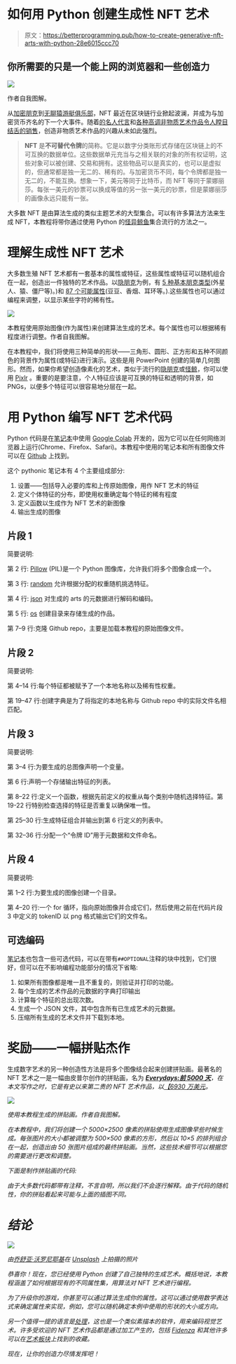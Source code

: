 # 如何用 Python 创建生成性 NFT 艺术

> 原文：<https://betterprogramming.pub/how-to-create-generative-nft-arts-with-python-28e6015ccc70>

## 你所需要的只是一个能上网的浏览器和一些创造力

![](img/c904465f6fc63a472f808b815de21a63.png)

作者自我图解。

从[加密朋克](https://opensea.io/collection/cryptopunks)到[无聊猿游艇俱乐部](https://opensea.io/collection/boredapeyachtclub)，NFT 最近在区块链行业掀起波澜，并成为与加密货币齐名的下一个大事件。随着[的名人代言](https://www.lifestyleasia.com/hk/culture/the-arts/celebrity-nfts-cryptocurrency-metaverse/)和[各种高调非物质艺术作品令人瞠目结舌的销售](https://influencermarketinghub.com/most-expensive-nfts/)，创造非物质艺术作品的兴趣从未如此强烈。

> **NFT** 是**不可替代令牌**的简称。它是以数字分类账形式存储在区块链上的不可互换的数据单位。这些数据单元充当与之相关联的对象的所有权证明，这些对象可以被创建、交易和拥有。这些物品可以是真实的，也可以是虚拟的，但通常都是独一无二的、稀有的。与加密货币不同，每个令牌都是独一无二的，不能互换。想象一下，美元等同于比特币，而 NFT 等同于蒙娜丽莎。每张一美元的钞票可以换成等值的另一张一美元的钞票，但是蒙娜丽莎的画像永远只能有一张。

大多数 NFT 是由算法生成的类似主题艺术的大型集合。可以有许多算法方法来生成 NFT，本教程将带你通过使用 Python 的[怪异鲸鱼](https://opensea.io/collection/weirdwhales)集合流行的方法之一。

# **理解生成性 NFT 艺术**

大多数生殖 NFT 艺术都有一套基本的属性或特征，这些属性或特征可以随机组合在一起，创造出一件独特的艺术作品。以[隐朋克](https://opensea.io/collection/cryptopunks)为例，有 [5 种基本朋克类型](https://www.larvalabs.com/cryptopunks/attributes)(外星人、猿、僵尸等)。)和 [87 个可能属性](https://www.larvalabs.com/cryptopunks/attributes)(豆豆、香烟、耳环等。).这些属性也可以通过编程来调整，以显示某些字符的稀有性。

![](img/d9ba950a3e655a927771d638884f76a1.png)

本教程使用原始图像(作为属性)来创建算法生成的艺术。每个属性也可以根据稀有程度进行调整。作者自我图解。

在本教程中，我们将使用三种简单的形状——三角形、圆形、正方形和五种不同颜色的背景作为属性(或特征)进行演示。这些是用 PowerPoint 创建的简单几何图形。然而，如果你希望创造像素化的艺术，类似于流行的[隐朋克](https://opensea.io/collection/cryptopunks)或[怪鲸](https://opensea.io/collection/weirdwhales)，你可以使用 [Pixlr](https://pixlr.com/x/) 。重要的是要注意，个人特征应该是可互换的特征和透明的背景，如 PNGs，以便多个特征可以很容易地分层在一起。

# **用 Python 编写 NFT 艺术代码**

Python 代码是在[笔记本](https://github.com/jackty9/NFT_tutorial_python/blob/main/How_to_create_NFT_arts_with%C2%A0Python.ipynb)中使用 [Google Colab](https://colab.research.google.com/) 开发的，因为它可以在任何网络浏览器上运行(Chrome、Firefox、Safari)。本教程中使用的笔记本和所有图像文件可以在 [Github](https://github.com/jackty9/NFT_tutorial_python) 上找到。

这个 pythonic 笔记本有 4 个主要组成部分:

1.  设置——包括导入必要的库和上传原始图像，用作 NFT 艺术的特征
2.  定义个体特征的分布，即使用权重确定每个特征的稀有程度
3.  定义函数以生成作为 NFT 艺术的新图像
4.  输出生成的图像

## 片段 1

简要说明:

第 2 行: [Pillow](https://pillow.readthedocs.io/en/stable/) (PIL)是一个 Python 图像库，允许我们将多个图像合成一个。

第 3 行: [random](https://docs.python.org/3/library/random.html) 允许根据分配的权重随机挑选特征。

第 4 行: [json](https://docs.python.org/3/library/json.html) 对生成的 arts 的元数据进行解码和编码。

第 5 行: [os](https://docs.python.org/3/library/os.html) 创建目录来存储生成的作品。

第 7–9 行:克隆 Github repo，主要是加载本教程的原始图像文件。

## 片段 2

简要说明:

第 4–14 行:每个特征都被赋予了一个本地名称以及稀有性权重。

第 19–47 行:创建字典是为了将指定的本地名称与 Github repo 中的实际文件名相匹配。

## 片段 3

简要说明:

第 3–4 行:为要生成的总图像声明一个变量。

第 6 行:声明一个存储输出特征的列表。

第 8–22 行:定义一个函数，根据先前定义的权重从每个类别中随机选择特征。第 19-22 行特别检查选择的特征是否重复以确保唯一性。

第 25–30 行:生成特征组合并输出到第 6 行定义的列表中。

第 32–36 行:分配一个“令牌 ID”用于元数据和文件命名。

## 片段 4

简要说明:

第 1–2 行:为要生成的图像创建一个目录。

第 4–20 行:一个 for 循环，指向原始图像并合成它们，然后使用之前在代码片段 3 中定义的 tokenID 以 png 格式输出它们的文件名。

## 可选编码

[笔记本](https://github.com/jackty9/NFT_tutorial_python/blob/main/How_to_create_NFT_arts_with%C2%A0Python.ipynb)也包含一些可选代码，可以在带有`##OPTIONAL`注释的块中找到，它们很好，但可以在不影响编程功能部分的情况下省略:

1.  如果所有图像都是唯一且不重复的，则验证并打印的功能。
2.  每个生成的艺术作品的元数据的字典打印输出
3.  计算每个特征的总出现次数。
4.  生成一个 JSON 文件，其中包含所有已生成艺术的元数据。
5.  压缩所有生成的艺术文件并下载到本地。

# **奖励——一幅拼贴杰作**

生成数字艺术的另一种创造性方法是将多个图像结合起来创建拼贴画。最著名的 NFT 艺术之一是一幅由皮普尔创作的拼贴画，名为 [***Everydays:前 5000 天***](https://en.wikipedia.org/wiki/Everydays:_the_First_5000_Days)*，在本文写作之时，它是有史以来第二贵的 NFT 艺术作品，以[【6930 万美元](https://www.forbes.com/sites/abrambrown/2021/03/11/beeple-art-sells-for-693-million-becoming-most-expensive-nft-ever/?sh=7e86f1922448)。*

*![](img/ee2552e3740386db2378ee26191434bb.png)*

*使用本教程生成的拼贴画。作者自我图解。*

*在本教程中，我们将创建一个 5000×2500 像素的拼贴使用生成图像早些时候生成。每张图片的大小都被调整为 500×500 像素的方形，然后以 10×5 的排列组合在一起，创造出由 50 张图片组成的最终拼贴画。当然，这些技术细节可以根据您的需要进行更改和调整。*

*下面是制作拼贴画的代码:*

*由于大多数代码都带有注释，不言自明，所以我们不会逐行解释。由于代码的随机性，你的拼贴看起来可能与上面的插图不同。*

# ***结论***

*![](img/4944041a82f22ca5617f3770a77f7045.png)*

*由[乔舒亚·沃罗尼耶基](https://unsplash.com/@joshua_j_woroniecki?utm_source=medium&utm_medium=referral)在 [Unsplash](https://unsplash.com?utm_source=medium&utm_medium=referral) 上拍摄的照片*

*恭喜你！现在，您已经使用 Python 创建了自己独特的生成艺术。概括地说，本教程涵盖了如何根据现有的不同属性集，用算法对 NFT 艺术进行编程。*

*为了升级你的游戏，你甚至可以通过算法生成你的属性。这可以通过使用数学表达式来确定属性来实现，例如，您可以随机确定本例中使用的形状的大小或方向。*

*另一个值得一提的语言是[处理](https://processing.org/)，这也是一个类似素描本的软件，用来编码视觉艺术。许多受欢迎的 NFT 艺术作品都是通过加工产生的，包括 [Fidenza](https://opensea.io/assets/fidenza-by-tyler-hobbs) 和其他许多可以在[艺术板块](https://www.artblocks.io/)上找到的收藏。*

*现在，让你的创造力尽情发挥吧！*